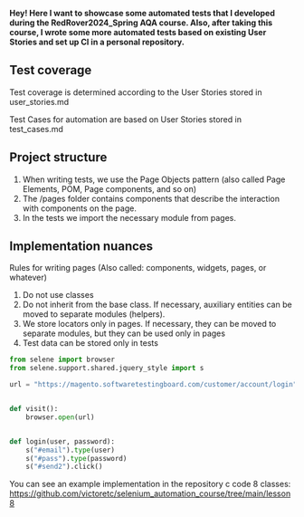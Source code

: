 **Hey! Here I want to showcase some automated tests that I developed during the RedRover2024_Spring AQA course.
Also, after taking this course, I wrote some more automated tests based on existing User Stories and set up CI in a personal repository.** 

## Test coverage 

Test coverage is determined according to the User Stories stored in user_stories.md

Test Cases for automation are based on User Stories stored in test_cases.md

## Project structure

1. When writing tests, we use the Page Objects pattern (also called Page Elements, POM, Page components, and so on)
2. The /pages folder contains components that describe the interaction with components on the page.
3. In the tests we import the necessary module from pages.

## Implementation nuances
Rules for writing pages (Also called: components, widgets, pages, or whatever)

1. Do not use classes
2. Do not inherit from the base class. If necessary, auxiliary entities can be moved to separate modules (helpers).
3. We store locators only in pages. If necessary, they can be moved to separate modules, but they can be used only in pages
4. Test data can be stored only in tests


```python
from selene import browser
from selene.support.shared.jquery_style import s

url = "https://magento.softwaretestingboard.com/customer/account/login"


def visit():
    browser.open(url)


def login(user, password):
    s("#email").type(user)
    s("#pass").type(password)
    s("#send2").click()
```

You can see an example implementation in the repository c code 8 classes:
<https://github.com/victoretc/selenium_automation_course/tree/main/lesson8>
